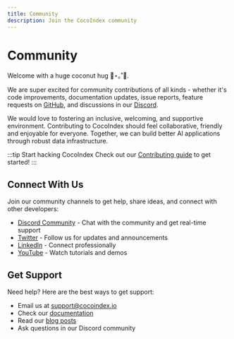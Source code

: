 ```yaml
---
title: Community
description: Join the CocoIndex community
---
```


# Community

Welcome with a huge coconut hug 🥥⋆｡˚🤗.

We are super excited for community contributions of all kinds - whether it's code improvements, documentation updates, issue reports, feature requests on [GitHub](https://github.com/cocoindex-io/cocoindex), and discussions in our [Discord](https://discord.com/invite/zpA9S2DR7s).

We would love to fostering an inclusive, welcoming, and supportive environment. Contributing to CocoIndex should feel collaborative, friendly and enjoyable for everyone. Together, we can build better AI applications through robust data infrastructure.

:::tip Start hacking CocoIndex
Check out our [Contributing guide](./contributing) to get started!
:::


## Connect With Us

Join our community channels to get help, share ideas, and connect with other developers:

- [Discord Community](https://discord.com/invite/zpA9S2DR7s) - Chat with the community and get real-time support
- [Twitter](https://x.com/cocoindex_io) - Follow us for updates and announcements
- [LinkedIn](https://www.linkedin.com/company/cocoindex/about/) - Connect professionally
- [YouTube](https://www.youtube.com/@cocoindex-io) - Watch tutorials and demos

## Get Support

Need help? Here are the best ways to get support:

- Email us at [support@cocoindex.io](mailto:support@cocoindex.io)
- Check our [documentation](https://cocoindex.io/docs)
- Read our [blog posts](https://cocoindex.io/blogs)
- Ask questions in our Discord community 